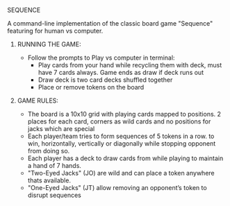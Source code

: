 SEQUENCE

A command-line implementation of the classic board game "Sequence" featuring for human vs computer.

1. RUNNING THE GAME:
   - Follow the prompts to Play vs computer in terminal: 
     * Play cards from your hand while recycling them with deck, must have 7 cards always. Game ends as draw if  deck runs out
     * Draw deck is two card decks shuffled together
     * Place or remove tokens on the board 

2. GAME RULES:
   - The board is a 10x10 grid with playing cards mapped to positions. 2 places for each card, corners as wild cards and no positions for jacks which are special
   - Each player/team tries to form sequences of 5 tokens in a row. to win, horizontally, vertically or diagonally while stopping opponent from doing so.
   - Each player has a deck to draw cards from while playing to maintain a hand of 7 hands.
   - "Two-Eyed Jacks" (JO) are wild and can place a token anywhere thats available.
   - "One-Eyed Jacks" (JT) allow removing an opponent’s token to disrupt sequences
